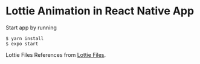 # Lottie Animation in React Native App

Start app by running

```
$ yarn install
$ expo start
```

Lottie Files References from [Lottie Files](https://lottiefiles.com/).